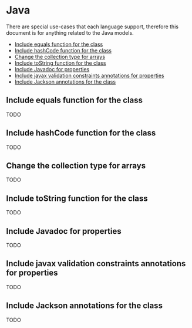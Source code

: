# Java
There are special use-cases that each language support, therefore this document is for anything related to the Java models.

<!-- toc is generated with GitHub Actions do not remove toc markers -->

<!-- toc -->

- [Include equals function for the class](#include-equals-function-for-the-class)
- [Include hashCode function for the class](#include-hashcode-function-for-the-class)
- [Change the collection type for arrays](#change-the-collection-type-for-arrays)
- [Include toString function for the class](#include-tostring-function-for-the-class)
- [Include Javadoc for properties](#include-javadoc-for-properties)
- [Include javax validation constraints annotations for properties](#include-javax-validation-constraints-annotations-for-properties)
- [Include Jackson annotations for the class](#include-jackson-annotations-for-the-class)

<!-- tocstop -->

## Include equals function for the class
TODO

## Include hashCode function for the class
TODO

## Change the collection type for arrays
TODO

## Include toString function for the class
TODO

## Include Javadoc for properties
TODO

## Include javax validation constraints annotations for properties
TODO

## Include Jackson annotations for the class
TODO
